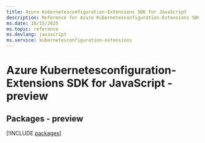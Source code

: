 ```yaml
---
title: Azure Kubernetesconfiguration-Extensions SDK for JavaScript
description: Reference for Azure Kubernetesconfiguration-Extensions SDK for JavaScript
ms.date: 10/15/2025
ms.topic: reference
ms.devlang: javascript
ms.service: kubernetesconfiguration-extensions
---
```

# Azure Kubernetesconfiguration-Extensions SDK for JavaScript - preview
## Packages - preview
[!INCLUDE [packages](kubernetesconfiguration-extensions-index.md)]
